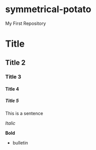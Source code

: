 # symmetrical-potato

My First Repository 

# Title
## Title 2
### Title 3
#### Title 4
##### Title 5

This is a sentence

*Italic*

**Bold**

- bulletin
